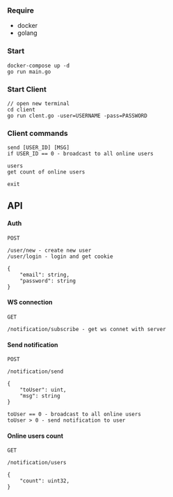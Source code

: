 ### Require
- docker
- golang

### Start
```
docker-compose up -d
go run main.go
```

### Start Client
```
// open new terminal
cd client
go run clent.go -user=USERNAME -pass=PASSWORD
```

### Client commands
```
send [USER_ID] [MSG]
if USER_ID == 0 - broadcast to all online users

users
get count of online users

exit
```


## API

#### Auth
```
POST

/user/new - create new user
/user/login - login and get cookie

{
    "email": string,
    "password": string
}
```
#### WS connection
```
GET

/notification/subscribe - get ws connet with server
```
#### Send notification
```
POST

/notification/send

{
    "toUser": uint,
    "msg": string
}

toUser == 0 - broadcast to all online users
toUser > 0 - send notification to user
```
#### Online users count
```
GET

/notification/users

{
    "count": uint32,
}
```
